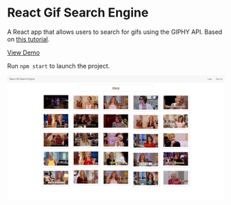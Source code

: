# React Gif Search Engine #
A React app that allows users to search for gifs using the GIPHY API. Based on [this tutorial](https://tighten.co/blog/react-101-building-a-gif-search-engine).

[View Demo](http://react-gif-search.bg.surge.sh/)

Run `npm start` to launch the project.

![React Gif Search Engine by Brian Grapes](project_screenshot.jpg)